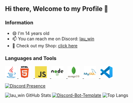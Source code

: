##  Hi there, Welcome to my Profile 👋

### Information

- 😄 I'm 14 years old
- 📫 You can reach me on Discord: [lau_win](https://discord.com/users/789168526065008640)
- 🛒 Check out my Shop: [click here](https://discord.gg/d7MnB6TaUN)

### Languages and Tools

<p align="left">
   <a href=" " target="_blank" rel="noreferrer">
     <img src="https://raw.githubusercontent.com/devicons/devicon/master/icons/java/java-original.svg" alt="java" width="40" height="40"/>
   </a>
    <a href="https://www.w3.org/html/" target="_blank" rel="noreferrer">
        <img src="https://raw.githubusercontent.com/devicons/devicon/master/icons/html5/html5-original-wordmark.svg" alt="HTML5" width="40" height="40" style="padding-right:10px;" />
    </a>
    <a href="https://developer.mozilla.org/en-US/docs/Web/JavaScript" target="_blank" rel="noreferrer">
        <img src="https://raw.githubusercontent.com/devicons/devicon/master/icons/javascript/javascript-original.svg" alt="JavaScript" width="40" height="40" style="padding-right:10px;" />
    </a>
    <a href="https://nodejs.org" target="_blank" rel="noreferrer">
        <img src="https://raw.githubusercontent.com/devicons/devicon/master/icons/nodejs/nodejs-original-wordmark.svg" alt="Node.js" width="40" height="40" style="padding-right:10px;" />
    </a>
    <a href="https://www.mongodb.com/" target="_blank" rel="noreferrer">
        <img src="https://raw.githubusercontent.com/devicons/devicon/master/icons/mongodb/mongodb-original-wordmark.svg" alt="MongoDB" width="40" height="40" style="padding-right:10px;" />
    </a>
    <a href="https://www.mysql.com/" target="_blank" rel="noreferrer">
        <img src="https://raw.githubusercontent.com/devicons/devicon/master/icons/mysql/mysql-original-wordmark.svg" alt="MySQL" width="40" height="40" style="padding-right:10px;" />
    </a>
    <a href="https://code.visualstudio.com/" target="_blank" rel="noreferrer">
        <img src="https://raw.githubusercontent.com/devicons/devicon/master/icons/vscode/vscode-original.svg" alt="Visual Studio Code" width="40" height="40" style="padding-right:10px;" />
    </a>
</p>

[![Discord Presence](https://lanyard.cnrad.dev/api/789168526065008640?hideStatus=true)](https://discord.com/users/789168526065008640)

![lau_win GitHub Stats](https://github-readme-stats.vercel.app/api?username=lauwin-dev&show_icons=true&theme=tokyonight)
[![Discord-Bot-Template](https://github-readme-stats.vercel.app/api/pin/?username=lauwin-dev&repo=Discord-Bot-Template&show_owner=true&theme=tokyonight)](https://github.com/lauwin-dev/Discord-Bot-Template)
![Top Langs](https://github-readme-stats.vercel.app/api/top-langs/?username=lauwin-dev&layout=compact&theme=tokyonight)
